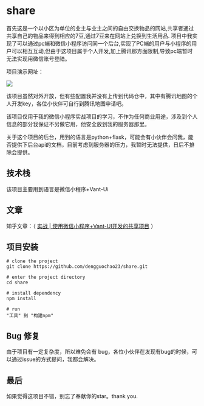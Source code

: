 # share

<span>首先这是一个以小区为单位的业主与业主之间的自由交换物品的网站,共享者通过共享自己的物品来得到相应的7豆,通过7豆来在网站上兑换到生活用品.</span>
<span>项目中我实现了可以通过pc端和微信小程序访问同一个后台,实现了PC端的用户与小程序的用户可以相互互动,但由于这项目属于个人开发,加上腾讯那方面限制,导致pc端暂时无法实现用微信账号登陆。</span>

项目演示网址： 

<img src="https://www.ifenghua.top/share/img/erweima.588283ed.jpg" />

<p>该项目虽然对外开放，但有些配置我并没有上传到代码仓中，其中有腾讯地图的个人开发key，各位小伙伴可自行到腾讯地图申请吧。</p>
<p>该项目仅用于我的微信小程序实战项目的学习，不作为任何商业用途，涉及到个人信息的部分我保证不另做它用，他安全放到我的服务器那里。</p>

<p>关于这个项目的后台，用到的语言是python+flask，可能会有小伙伴会问我，能否提供下后台api的文档，目前考虑到服务器的压力，我暂时无法提供，日后不排除会提供。</p>

## 技术栈
<p>该项目主要用到语言是微信小程序+Vant-Ui</p>

## 文章
知乎文章：（ <a href="https://juejin.cn/post/6905910205813522439">实战 | 使用微信小程序+Vant-UI开发的共享项目</a> ）

## 项目安装
```
# clone the project
git clone https://github.com/dengguochao23/share.git

# enter the project directory
cd share

# install dependency
npm install

# run
"工具" 到 "构建npm"
```

## Bug 修复
<p>由于项目有一定复杂度，所以难免会有 bug，各位小伙伴在发现有bug的时候，可以通过issue的方式提问，我都会解决。</p>

## 最后
<p>如果觉得这项目不错，别忘了奉献你的star。thank you.</p>


